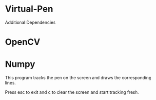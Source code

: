 # Virtual-Pen
Additional Dependencies

# OpenCV
# Numpy

This program tracks the pen on the screen and draws the corresponding lines.

Press esc to exit and c to clear the screen and start tracking fresh.
